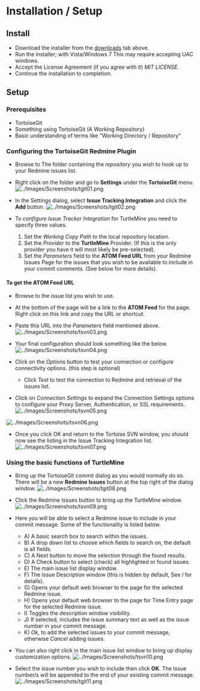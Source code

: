 # Installation / Setup ### Install ##  * Download the installer from the [downloads](http://code.google.com/p/turtlemine/downloads/list) tab above.  * Run the installer; with Vista/Windows 7 This may require accepting UAC windows.  * Accept the License Agreement (if you agree with it) _MIT LICENSE_.  * Continue the installation to completion.## Setup ##### Prerequisites ###  * TortoiseGit  * Something using TortoiseGit (A Working Repository)  * Basic understanding of terms like "Working Directory / Repository"### Configuring the TortoiseGit Redmine Plugin ###  * Browse to The folder containing the _repository_ you wish to hook up to your Redmine issues list.  * Right click on the folder and go to **Settings** under the **TortoiseGit** menu.![../Images/Screenshots/tgit01.png](../Images/Screenshots/tgit01.png)  * In the Settings dialog, select **Issue Tracking Integration** and click the **Add** button.![../Images/Screenshots/tgit02.png](../Images/Screenshots/tgit02.png)  * To _configure Issue Tracker Integration_ for TurtleMine you need to specify three values.    1. Set the _Working Copy Path_ to the local repository location.    1. Set the _Provider_ to the **TurtleMine** Provider.  (If this is the only provider you have it will most likely be pre-selected).    1. Set the _Parameters_ field to the **ATOM Feed URL** from your Redmine Issues Page for the issues that you wish to be available to include in your commit comments. (See below for more details).#### To get the ATOM Feed URL ####  * Browse to the issue list you wish to use.  * At the bottom of the page will be a link to the **ATOM Feed** for the page.  Right click on this link and copy the URL or shortcut.  * Paste this URL into the _Parameters_ field mentioned above.![../Images/Screenshots/tsvn03.png](../Images/Screenshots/tsvn03.png)  * Your final configuration should look something like the below.![../Images/Screenshots/tsvn04.png](../Images/Screenshots/tsvn04.png)  * Click on the _Options_ button to test your connection or configure connectivity options. (this step is optional)    * Click _Test_ to test the connection to Redmine and retrieval of the issues list.  * Click on _Connection Settings_ to expand the Connection Settings options to configure your Proxy Server, Authentication, or SSL requirements.![../Images/Screenshots/tsvn05.png](../Images/Screenshots/tsvn05.png)![../Images/Screenshots/tsvn06.png](../Images/Screenshots/tsvn06.png)  * Once you click OK and return to the Tortoise SVN window, you should now see the listing in the Issue Tracking Integration list.![../Images/Screenshots/tsvn07.png](../Images/Screenshots/tsvn07.png)### Using the basic functions of TurtleMine ###  * Bring up the TortoiseGit commit dialog as you would normally do so.  There will be a new **Redmine Issues** button at the top right of the dialog window.![../Images/Screenshots/tgit08.png](../Images/Screenshots/tgit08.png)  * Click the Redmine Issues button to bring up the TurtleMine window.![../Images/Screenshots/tsvn09.png](../Images/Screenshots/tsvn09.png)  * Here you will be able to select a Redmine issue to include in your commit message.  Some of the functionality is listed below.    * A) A basic search box to search within the issues.    * B) A drop down list to choose which fields to search on, the default is all fields.    * C) A Next button to move the selection through the found results.    * D) A Check button to select (check) all highlighted or found issues.    * E) The main issue list display window.    * F) The Issue Description window (this is hidden by default, See _I_ for details).    * G) Opens your default web browser to the page for the selected Redmine issue.    * H) Opens your default web browser to the page for Time Entry page for the selected Redmine issue.    * I) Toggles the description window visibility.    * J) If selected, includes the issue summary text as well as the issue number in your commit message.    * K) _Ok_, to add the selected issues to your commit message, otherwise _Cancel_ adding issues.  * You can also right click in the main issue list window to bring up display customization options.![../Images/Screenshots/tsvn10.png](../Images/Screenshots/tsvn10.png)  * Select the issue number you wish to include then click **OK**.  The Issue number/s will be appended to the end of your existing commit message.![../Images/Screenshots/tgit11.png](../Images/Screenshots/tgit11.png)